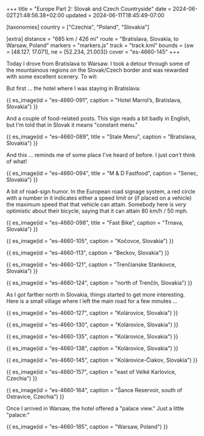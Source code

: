 +++
title = "Europe Part 2: Slovak and Czech Countryside"
date = 2024-06-02T21:48:56.38+02:00
updated = 2024-06-11T18:45:49-07:00

[taxonomies]
country = ["Czechia", "Poland", "Slovakia"]

[extra]
distance = "685 km / 426 mi"
route = "Bratislava, Slovakia, to Warsaw, Poland"
markers = "markers.js"
track = "track.kml"
bounds = {sw = [48.127, 17.071], ne = [52.234, 21.003]}
cover = "es-4660-145"
+++

Today I drove from Bratislava to Warsaw. I took a detour through some of the mountainous regions on the Slovak/Czech border and was rewarded with some excellent scenery. To wit:

<!-- more -->

But first ... the hotel where I was staying in Bratislava:

{{ es_image(id = "es-4660-091", caption = "Hotel Marrol’s, Bratislava, Slovakia") }}

And a couple of food-related posts. This sign reads a bit badly in English, but I'm told that in Slovak it means "constant menu."

{{ es_image(id = "es-4660-089", title = "Stale Menu", caption = "Bratislava, Slovakia") }}

And this ... reminds me of some place I've heard of before. I just _can't_ think of what!

{{ es_image(id = "es-4660-094", title = "M & D Fastfood", caption = "Senec, Slovakia") }}

A bit of road-sign humor. In the European road signage system, a red circle with a number in it indicates either a speed limit or (if placed on a vehicle) the maximum speed that that vehicle can attain. Somebody here is _very_ optimistic about their bicycle, saying that it can attain 80 km/h / 50 mph.

{{ es_image(id = "es-4660-098", title = "Fast Bike", caption = "Trnava, Slovakia") }}

{{ es_image(id = "es-4660-105", caption = "Kočovce, Slovakia") }}

{{ es_image(id = "es-4660-113", caption = "Beckov, Slovakia") }}

{{ es_image(id = "es-4660-121", caption = "Trenčianske Stankovce, Slovakia") }}

{{ es_image(id = "es-4660-124", caption = "north of Trenčín, Slovakia") }}

As I got farther north in Slovakia, things started to get more interesting. Here is a small village where I left the main road for a few minutes ...

{{ es_image(id = "es-4660-127", caption = "Kolárovice, Slovakia") }}

{{ es_image(id = "es-4660-130", caption = "Kolárovice, Slovakia") }}

{{ es_image(id = "es-4660-135", caption = "Kolárovice, Slovakia") }}

{{ es_image(id = "es-4660-138", caption = "Kolárovice, Slovakia") }}

{{ es_image(id = "es-4660-145", caption = "Kolárovice-Čiakov, Slovakia") }}

{{ es_image(id = "es-4660-157", caption = "east of Velké Karlovice, Czechia") }}

{{ es_image(id = "es-4660-164", caption = "Šance Reservoir, south of Ostravice, Czechia") }}

Once I arrived in Warsaw, the hotel offered a "palace view." Just a little "palace:"

{{ es_image(id = "es-4660-185", caption = "Warsaw, Poland") }}
